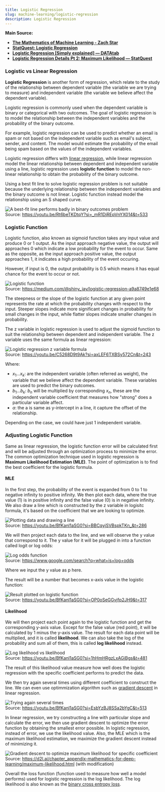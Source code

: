 ```yaml
---
title: Logistic Regression
slug: machine-learning/logistic-regression
description: Logistic Regression
---
```


**Main Source:**

- **[The Mathematics of Machine Learning - Zach Star](https://youtu.be/Rt6beTKDtqY?si=2f4Rge2IA_uRCd_1)**
- **[StatQuest: Logistic Regression](https://youtu.be/yIYKR4sgzI8?si=ESKWBDZx7GtPBQGN)**
- **[Logistic Regression [Simply explained] — DATAtab](https://youtu.be/C5268D9t9Ak?si=pLsGLNnww7pq1VRF)**
- **[Logistic Regression Details Pt 2: Maximum Likelihood — StatQuest](https://youtu.be/BfKanl1aSG0?si=6Ec-t_B3m_RL88di)**

### Logistic vs Linear Regression

**Logistic Regression** is another form of regression, which relate to the study of the relationship between dependent variable (the variable we are trying to measure) and independent variable (the variable we believe affect the dependent variable).

Logistic regression is commonly used when the dependent variable is binary or categorical with two outcomes. The goal of logistic regression is to model the relationship between the independent variables and the probability of the binary outcome.

For example, logistic regression can be used to predict whether an email is spam or not based on the independent variable such as email's subject, sender, and content. The model would estimate the probability of the email being spam based on the values of the independent variables.

Logistic regression differs with [linear regression](/machine-learning/linear-regression), while linear regression model the linear relationship between dependent and independent variable using a line, logistic regression uses **logistic function** to model the non-linear relationship to obtain the probability of the binary outcome.

Using a best fit line to solve logistic regression problem is not suitable because the underlying relationship between the independent variables and the binary outcome is not linear. Logistic function instead model the relationship using an S shaped curve.

![A best-fit line performs badly in binary outcomes problem](./line-on-logistic-regression.png)  
Source: https://youtu.be/Rt6beTKDtqY?si=_mR1DjREpVnYX014&t=533

### Logistic Function

Logistic function, also known as sigmoid function takes any input value and produce 0 or 1 output. As the input approach negative value, the output will approaches 0 which indicate a low probability for the event to occur. Same as the opposite, as the input approach positive value, the output approaches 1, it indicates a high probability of the event occuring.

However, if input is 0, the output probability is 0.5 which means it has equal chance for the event to occur or not.

![Logistic function](./logistic-function.png)  
Source: https://medium.com/@shiny_jay/logistic-regression-a9a8749e1e68

The steepness or the slope of the logistic function at any given point represents the rate at which the probability changes with respect to the input. Steeper slopes indicate more significant changes in probability for small changes in the input, while flatter slopes indicate smaller changes in probability.

The z variable in logistic regression is used to adjust the sigmoid function to suit the relationship between dependent and independent variable. The z variable uses the same formula as linear regression:

![Logistic regression z variable formula](./logistic-z-formula.png)  
Source: https://youtu.be/C5268D9t9Ak?si=axLEF6TXBSy572Cn&t=243

Where:

- $x_1 ... x_k$: are the independent variable (often referred as weight), the variable that we believe affect the dependent variable. These variables are used to predict the binary outcomes.
- $b_1 ... b_k$: $b_n$ will be multiplied by corresponding $x_n$, these are the independent variable coefficient that measures how "strong" does a particular variable affect.
- $a$: the a is same as y-intercept in a line, it capture the offset of the relationship.

Depending on the case, we could have just 1 independent variable.

### Adjusting Logistic Function

Same as linear regression, the logistic function error will be calculated first and will be adjusted through an optimization process to minimize the error. The common optimization technique used in logistic regression is **Maximum Likelihood Estimation (MLE)**. The point of optimization is to find the best coefficient for the logistic formula.

#### MLE

In the first step, the probability of the event is expanded from 0 to 1 to negative infinity to positive infinity. We then plot each data, where the true value (1) is in positive infinity and the false value (0) is in negative infinity. We also draw a line which is constructed by the z variable in logisitc formula, it's based on the coefficient that we are looking to optimize.

![Plotting data and drawing a line](./plot-data.png)  
Source: https://youtu.be/BfKanl1aSG0?si=BBCqyjSVBspkTKn_&t=286

We will then project each data to the line, and we will observe the y value that correspond to it. The y value for it will be plugged in into a function called logit or log odds:

![Log odds function](./log-odds.png)  
Source: https://www.google.com/search?q=what+is+log+odds

Where we input the y value as p here.

The result will be a number that becomes x-axis value in the logistic function:

![Result plotted on logistic function](./log-odds-result.png)  
Source: https://youtu.be/BfKanl1aSG0?si=OP0oSeGGvjfp2JH9&t=317

#### Likelihood

We will then project each point again to the logistic function and get the corresponding y-axis value. Except for the false value (red point), it will be calculated by 1 minus the y-axis value. The result for each data point will be multiplied, and it is called **likelihood**. We can also take the log of the probability and sum all of them, this is called **log likelihood** instead.

![Log likelihood vs likelihood](./log-likelihood.png)  
Source: https://youtu.be/BfKanl1aSG0?si=1hHmHRgzLxAGiBgs&t=481

The result of this likelihood value measure how well does the logistic regression with the specific coefficient performs to predict the data.

We then try again several times using different coefficient to construct the line. We can even use optimmization algorithm such as [gradient descent](/machine-learning/linear-regression#gradient-descent) in linear regression.

![Trying again several times](./trying-again.png)  
Source: https://youtu.be/BfKanl1aSG0?si=EsbYzBJ8SSa2bYgC&t=513

In linear regression, we try constructing a line with particular slope and calculate the error, we then use gradient descent to optimize the error function by obtaining the smallest error possible. In logistic regression, instead of error, we use the likelihood value. Also, the MLE which is the maximum likelihood estimation, we maximize the gradient descent instead of minimizing it.

![Gradient descent to optimize maximum likelihood for specific coefficient](./gradient-descent.png)  
Source: https://d2l.ai/chapter_appendix-mathematics-for-deep-learning/maximum-likelihood.html (with modification)

Overall the loss function (function used to measure how well a model performs) used for logistic regression is the log likelihood. The log likelihood is also known as the [binary cross entropy loss](/deep-learning/deep-learning-foundation#binary-cross-entropy-loss).
